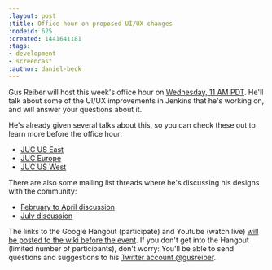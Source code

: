 ```yaml
---
:layout: post
:title: Office hour on proposed UI/UX changes
:nodeid: 625
:created: 1441641181
:tags:
- development
- screencast
:author: daniel-beck
---
```

Gus Reiber will host this week's office hour on [Wednesday, 11 AM PDT](https://www.timeanddate.com/worldclock/fixedtime.html?msg=Jenkins+Office+Hours&iso=20150909T11&p1=283&ah=1). He'll talk about some of the UI/UX improvements in Jenkins that he's working on, and will answer your questions about it.

He's already given several talks about this, so you can check these out to learn more before the office hour:

* [JUC US East](https://www.cloudbees.com/jenkins/juc-2015/abstracts/us-east/02-03-1400-reiber-fennelly)
* [JUC Europe](https://www.cloudbees.com/jenkins/juc-2015/abstracts/europe/01-02-1400-fennelly-reiber)
* [JUC US West](https://www.cloudbees.com/jenkins/juc-2015/abstracts/us-west/01-02-1500)

There are also some mailing list threads where he's discussing his designs with the community:

* [February to April discussion](https://groups.google.com/forum/#!topic/jenkinsci-dev/6BdWZt35dTQ)
* [July discussion](https://groups.google.com/forum/#!msg/jenkinsci-dev/Tiz-LSqCJmg/3CuYzuBXJpsJ)

The links to the Google Hangout (participate) and Youtube (watch live) [will be posted to the wiki before the event](https://wiki.jenkins-ci.org/display/JENKINS/Office+Hours). If you don't get into the Hangout (limited number of participants), don't worry: You'll be able to send questions and suggestions to his [Twitter account @gusreiber](https://twitter.com/gusreiber).
